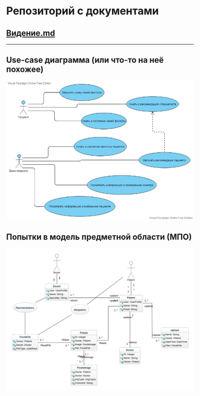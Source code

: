 # Репозиторий с документами

## [Видение.md](docs/Vision.md)

---

## Use-case диаграмма (или что-то на неё похожее)

![use-case diagram](pics/Use-case.jpg)

## Попытки в модель предметной области (МПО)

![MPO](pics/MPO.jpg)
